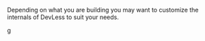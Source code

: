 Depending on what you are building you may want to customize the internals of DevLess to suit your needs. 

 g